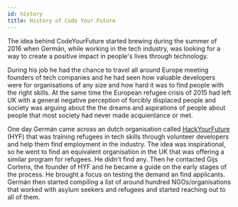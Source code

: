 ```yaml
---
id: history
title: History of Code Your Future
---
```


The idea behind CodeYourFuture started brewing during the summer of 2016 when Germán, while working in the tech industry, was looking for a way to create a positive impact in people's lives through technology.

During his job he had the chance to travel all around Europe meeting founders of tech companies and he had seen how valuable developers were for organisations of any size and how hard it was to find people with the right skills. At the same time the European refugee crisis of 2015 had left UK with a general negative perception of forcibly displaced people and society was arguing about the the dreams and aspirations of people about people that most society had never made acquientance or met.

One day Germán came across an dutch organisation called [HackYourFuture](https://www.hackyourfuture.net/) (HYF) that was training refugees in tech skills through volunteer developers and help them find employment in the industry. The idea was inspirational, so he went to find an equivalent organisation in the UK that was offering a similar program for refugees. He didn't find any. Then he contacted Gijs Cortens, the founder of HYF and he became a guide on the early stages of the process. He brought a focus on testing the demand an find applicants. Germán then started compiling a list of around hundred NGOs/organisations that worked with asylum seekers and refugees and started reaching out to all of them.
